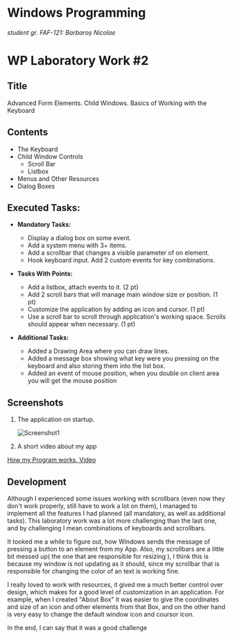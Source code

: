 # Windows Programming
###### student gr. FAF-121: Barbaroș Nicolae
# WP Laboratory Work #2

## Title

Advanced Form Elements. Child Windows. Basics of Working with the Keyboard

## Contents

  - The Keyboard
  - Child Window Controls
    - Scroll Bar
    - Listbox
  - Menus and Other Resources
  - Dialog Boxes


## Executed Tasks:
  - **Mandatory Tasks:**
    - Display a dialog box on some event.
    - Add a system menu with 3+ items.
    - Add a scrollbar that changes a visible parameter of on element.
    - Hook keyboard input. Add 2 custom events for key combinations.

  - **Tasks With Points:**
    - Add a listbox, attach events to it. (2 pt)
    - Add 2 scroll bars that will manage main window size or position. (1 pt)
    - Customize the application by adding an icon and cursor. (1 pt)
    - Use a scroll bar to scroll through application's working space. Scrolls should appear when necessary. (1 pt)

  - **Additional Tasks:**
    - Added a Drawing Area where you can draw lines.
    - Added a message box showing what key were you pressing on the keyboard and also storing them into the list box.
    - Added an event of mouse position, when you double on client area you will get the mouse position


## Screenshots

1. The application on startup.

    ![Screenshot1](https://raw.github.com/TUM-FAF/FAF-121-Barbaros-Nicolae/master/WP/Lab%232/pics/Screenshot_1.png)

2. A short video about my app
  
  [How my Program works, Video](http://youtu.be/jhZ9bgDjznI)

## Development
 Although I experienced some issues working with scrollbars (even now they don't work properly, still have to work a lot on them), I managed to implement all the features I had planned (all mandatory, as well as additional tasks). This laboratory work was a lot more challenging than the last one, and by challenging I mean combinations of keyboards and scrollbars. 
 
 It tooked me a while to figure out, how Windows sends the message of pressing a button to an element from my App. 
 Also, my scrollbars are a little bit messed up( the one that are responsible for resizing ), I think this is because my window is not updating as it should, since my scrollbar that is responsible for changing the color of an text is working fine.
 
 I really loved to work with resources, it gived me a much better control over design, which makes for a good level of customization in an application. For example, when I created "About Box" it was easier to give the coordinates and size of an icon and other elements from that Box, and on the other hand is very easy to change the default window icon and coursor icon.
 
 In the end, I can say that it was a good challenge
 





